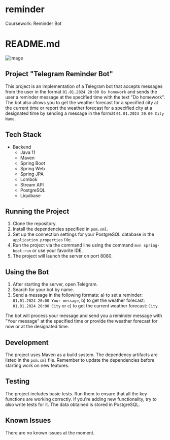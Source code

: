# reminder
Coursework: Reminder Bot

# README.md
![image](https://github.com/YuriPetukhov/reminder/assets/128038157/e0eb6331-74ab-4b22-9098-c7636805004c)

## Project "Telegram Reminder Bot"

This project is an implementation of a Telegram bot that accepts messages from the user in the format 
`01.01.2024 20:00 Do homework` and sends the user a reminder message at the specified time with the text 
"Do homework". The bot also allows you to get the weather forecast for a specified city at the current 
time or report the weather forecast for a specified city at a designated time by sending a message in the 
format `01.01.2024 20:00 City Name`.

## Tech Stack

- Backend
  - Java 11
  - Maven
  - Spring Boot
  - Spring Web
  - Spring JPA
  - Lombok
  - Stream API
  - PostgreSQL
  - Liquibase

## Running the Project

1. Clone the repository.
2. Install the dependencies specified in `pom.xml`.
3. Set up the connection settings for your PostgreSQL database in the `application.properties` file.
4. Run the project via the command line using the command `mvn spring-boot:run` or use your favorite IDE.
5. The project will launch the server on port 8080.

## Using the Bot

1. After starting the server, open Telegram.
2. Search for your bot by name.
3. Send a message in the following formats: 
a) to set a reminder: `01.01.2024 20:00 Your message`, 
b) to get the weather forecast: `01.01.2024 20:00 City` or 
c) to get the current weather forecast: `City`.

The bot will process your message and send you a reminder message with "Your message" at the specified time or 
provide the weather forecast for now or at the designated time.

## Development

The project uses Maven as a build system. The dependency artifacts are listed in the `pom.xml` file. 
Remember to update the dependencies before starting work on new features.

## Testing

The project includes basic tests. Run them to ensure that all the key functions are working correctly. 
If you're adding new functionality, try to also write tests for it. The data obtained is stored in PostgreSQL.

## Known Issues

There are no known issues at the moment.
